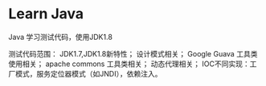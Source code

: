 # Learn Java

Java 学习测试代码，使用JDK1.8

测试代码范围：
JDK1.7,JDK1.8新特性；
设计模式相关；
Google Guava 工具类使用相关；
apache commons 工具类相关；
动态代理相关；
IOC不同实现：工厂模式，服务定位器模式（如JNDI），依赖注入。

